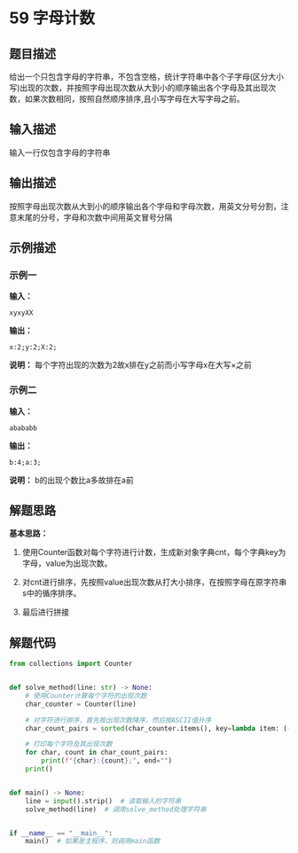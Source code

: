 # 59 字母计数

## 题目描述

给出一个只包含字母的字符串，不包含空格，统计字符串中各个子字母(区分大小写)出现的次数，并按照字母出现次数从大到小的顺序输出各个字母及其出现次数，如果次数相同，按照自然顺序排序,且小写字母在大写字母之前。

## 输入描述

输入一行仅包含字母的字符串



## 输出描述

按照字母出现次数从大到小的顺序输出各个字母和字母次数，用英文分号分割，注意末尾的分号，字母和次数中间用英文冒号分隔



## 示例描述

### 示例一

**输入：**

```text
xyxyXX
```



**输出：**

```text
x:2;y:2;X:2;
```

**说明：**
每个字符出现的次数为2故x排在y之前而小写字母x在大写×之前

### 示例二

**输入：**

```text
abababb
```



**输出：**

```text
b:4;a:3;
```

**说明：**
b的出现个数比a多故排在a前

## 解题思路

**基本思路：**

1. 使用Counter函数对每个字符进行计数，生成新对象字典cnt，每个字典key为字母，value为出现次数。

2. 对cnt进行排序，先按照value出现次数从打大小排序，在按照字母在原字符串s中的循序排序。
3. 最后进行拼接

## 解题代码

```python
from collections import Counter


def solve_method(line: str) -> None:
    # 使用Counter计算每个字符的出现次数
    char_counter = Counter(line)

    # 对字符进行排序，首先按出现次数降序，然后按ASCII值升序
    char_count_pairs = sorted(char_counter.items(), key=lambda item: (-item[1], item[0]))

    # 打印每个字符及其出现次数
    for char, count in char_count_pairs:
        print(f"{char}:{count};", end="")
    print()


def main() -> None:
    line = input().strip()  # 读取输入的字符串
    solve_method(line)  # 调用solve_method处理字符串


if __name__ == "__main__":
    main()  # 如果是主程序，则调用main函数
```



